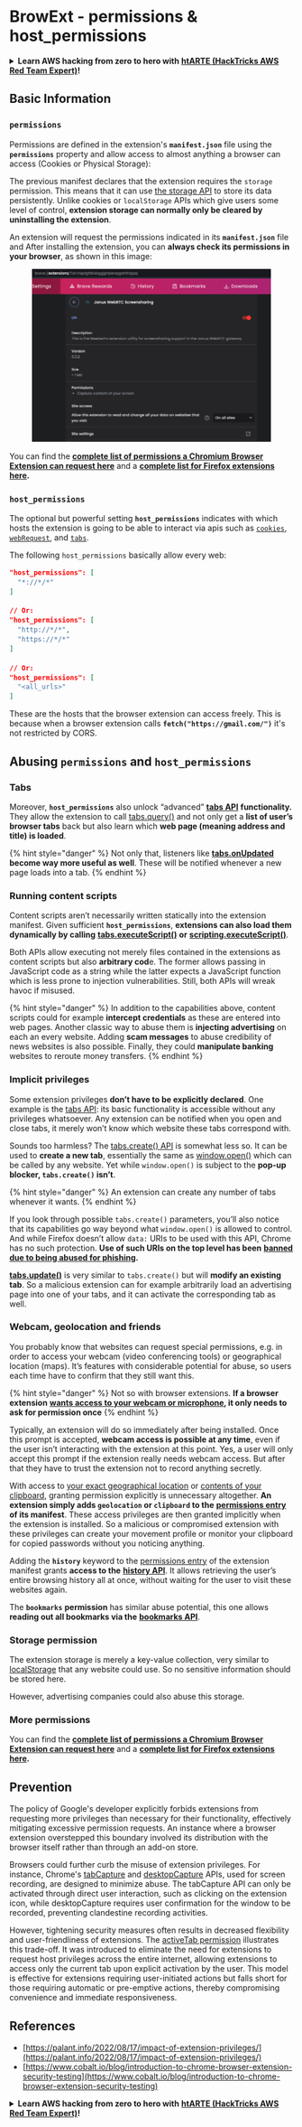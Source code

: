 # BrowExt - permissions & host\_permissions

<details>

<summary><strong>Learn AWS hacking from zero to hero with</strong> <a href="https://training.hacktricks.xyz/courses/arte"><strong>htARTE (HackTricks AWS Red Team Expert)</strong></a><strong>!</strong></summary>

Other ways to support HackTricks:

* If you want to see your **company advertised in HackTricks** or **download HackTricks in PDF** Check the [**SUBSCRIPTION PLANS**](https://github.com/sponsors/carlospolop)!
* Get the [**official PEASS & HackTricks swag**](https://peass.creator-spring.com)
* Discover [**The PEASS Family**](https://opensea.io/collection/the-peass-family), our collection of exclusive [**NFTs**](https://opensea.io/collection/the-peass-family)
* **Join the** 💬 [**Discord group**](https://discord.gg/hRep4RUj7f) or the [**telegram group**](https://t.me/peass) or **follow** us on **Twitter** 🐦 [**@carlospolopm**](https://twitter.com/hacktricks\_live)**.**
* **Share your hacking tricks by submitting PRs to the** [**HackTricks**](https://github.com/carlospolop/hacktricks) and [**HackTricks Cloud**](https://github.com/carlospolop/hacktricks-cloud) github repos.

</details>

## Basic Information

### **`permissions`**

Permissions are defined in the extension's **`manifest.json`** file using the **`permissions`** property and allow access to almost anything a browser can access (Cookies or Physical Storage):

The previous manifest declares that the extension requires the `storage` permission. This means that it can use [the storage API](https://developer.mozilla.org/en-US/docs/Mozilla/Add-ons/WebExtensions/API/storage) to store its data persistently. Unlike cookies or `localStorage` APIs which give users some level of control, **extension storage can normally only be cleared by uninstalling the extension**.

An extension will request the permissions indicated in its **`manifest.json`** file and After installing the extension, you can **always check its permissions in your browser**, as shown in this image:

<figure><img src="../../.gitbook/assets/image (2) (1) (1) (1).png" alt=""><figcaption></figcaption></figure>

You can find the [**complete list of permissions a Chromium Browser Extension can request here**](https://developer.chrome.com/docs/extensions/develop/concepts/declare-permissions#permissions) and a [**complete list for Firefox extensions here**](https://developer.mozilla.org/en-US/docs/Mozilla/Add-ons/WebExtensions/manifest.json/permissions#api\_permissions)**.**

### `host_permissions`

The optional but powerful setting **`host_permissions`** indicates with which hosts the extension is going to be able to interact via apis such as [`cookies`](https://developer.mozilla.org/en-US/docs/Mozilla/Add-ons/WebExtensions/API/cookies), [`webRequest`](https://developer.mozilla.org/en-US/docs/Mozilla/Add-ons/WebExtensions/API/webRequest), and [`tabs`](https://developer.mozilla.org/en-US/docs/Mozilla/Add-ons/WebExtensions/API/tabs).

The following `host_permissions` basically allow every web:

```json
"host_permissions": [
  "*://*/*"
]

// Or:
"host_permissions": [
  "http://*/*",
  "https://*/*"
]

// Or:
"host_permissions": [
  "<all_urls>"
]
```

These are the hosts that the browser extension can access freely. This is because when a browser extension calls **`fetch("https://gmail.com/")`** it's not restricted by CORS.

## Abusing `permissions` and `host_permissions`

### Tabs

Moreover, **`host_permissions`** also unlock “advanced” [**tabs API**](https://developer.mozilla.org/en-US/docs/Mozilla/Add-ons/WebExtensions/API/tabs) **functionality.** They allow the extension to call [tabs.query()](https://developer.mozilla.org/en-US/docs/Mozilla/Add-ons/WebExtensions/API/tabs/query) and not only get a **list of user’s browser tabs** back but also learn which **web page (meaning address and title) is loaded**.

{% hint style="danger" %}
Not only that, listeners like [**tabs.onUpdated**](https://developer.mozilla.org/en-US/docs/Mozilla/Add-ons/WebExtensions/API/tabs/onUpdated) **become way more useful as well**. These will be notified whenever a new page loads into a tab.
{% endhint %}

### Running content scripts <a href="#running-content-scripts" id="running-content-scripts"></a>

Content scripts aren’t necessarily written statically into the extension manifest. Given sufficient **`host_permissions`**, **extensions can also load them dynamically by calling** [**tabs.executeScript()**](https://developer.mozilla.org/en-US/docs/Mozilla/Add-ons/WebExtensions/API/tabs/executeScript) **or** [**scripting.executeScript()**](https://developer.mozilla.org/en-US/docs/Mozilla/Add-ons/WebExtensions/API/scripting/executeScript).

Both APIs allow executing not merely files contained in the extensions as content scripts but also **arbitrary cod**e. The former allows passing in JavaScript code as a string while the latter expects a JavaScript function which is less prone to injection vulnerabilities. Still, both APIs will wreak havoc if misused.

{% hint style="danger" %}
In addition to the capabilities above, content scripts could for example **intercept credentials** as these are entered into web pages. Another classic way to abuse them is **injecting advertising** on each an every website. Adding **scam messages** to abuse credibility of news websites is also possible. Finally, they could **manipulate banking** websites to reroute money transfers.
{% endhint %}

### Implicit privileges <a href="#implicit-privileges" id="implicit-privileges"></a>

Some extension privileges **don’t have to be explicitly declared**. One example is the [tabs API](https://developer.mozilla.org/en-US/docs/Mozilla/Add-ons/WebExtensions/API/tabs): its basic functionality is accessible without any privileges whatsoever. Any extension can be notified when you open and close tabs, it merely won’t know which website these tabs correspond with.

Sounds too harmless? The [tabs.create() API](https://developer.mozilla.org/en-US/docs/Mozilla/Add-ons/WebExtensions/API/tabs/create) is somewhat less so. It can be used to **create a new tab**, essentially the same as [window.open()](https://developer.mozilla.org/en-US/docs/Web/API/Window/open) which can be called by any website. Yet while `window.open()` is subject to the **pop-up blocker, `tabs.create()` isn’t**.

{% hint style="danger" %}
An extension can create any number of tabs whenever it wants.
{% endhint %}

If you look through possible `tabs.create()` parameters, you’ll also notice that its capabilities go way beyond what `window.open()` is allowed to control. And while Firefox doesn’t allow `data:` URIs to be used with this API, Chrome has no such protection. **Use of such URIs on the top level has been** [**banned due to being abused for phishing**](https://bugzilla.mozilla.org/show\_bug.cgi?id=1331351)**.**

[**tabs.update()**](https://developer.mozilla.org/en-US/docs/Mozilla/Add-ons/WebExtensions/API/tabs/update) is very similar to `tabs.create()` but will **modify an existing tab**. So a malicious extension can for example arbitrarily load an advertising page into one of your tabs, and it can activate the corresponding tab as well.

### Webcam, geolocation and friends <a href="#webcam-geolocation-and-friends" id="webcam-geolocation-and-friends"></a>

You probably know that websites can request special permissions, e.g. in order to access your webcam (video conferencing tools) or geographical location (maps). It’s features with considerable potential for abuse, so users each time have to confirm that they still want this.

{% hint style="danger" %}
Not so with browser extensions. **If a browser extension** [**wants access to your webcam or microphone**](https://developer.mozilla.org/en-US/docs/Web/API/MediaDevices/getUserMedia)**, it only needs to ask for permission once**
{% endhint %}

Typically, an extension will do so immediately after being installed. Once this prompt is accepted, **webcam access is possible at any time**, even if the user isn’t interacting with the extension at this point. Yes, a user will only accept this prompt if the extension really needs webcam access. But after that they have to trust the extension not to record anything secretly.

With access to [your exact geographical location](https://developer.mozilla.org/en-US/docs/Web/API/Geolocation) or [contents of your clipboard](https://developer.mozilla.org/en-US/docs/Web/API/Clipboard\_API), granting permission explicitly is unnecessary altogether. **An extension simply adds `geolocation` or `clipboard` to the** [**permissions entry**](https://developer.mozilla.org/en-US/docs/Mozilla/Add-ons/WebExtensions/manifest.json/permissions) **of its manifest**. These access privileges are then granted implicitly when the extension is installed. So a malicious or compromised extension with these privileges can create your movement profile or monitor your clipboard for copied passwords without you noticing anything.

Adding the **`history`** keyword to the [permissions entry](https://developer.mozilla.org/en-US/docs/Mozilla/Add-ons/WebExtensions/manifest.json/permissions) of the extension manifest grants **access to the** [**history API**](https://developer.mozilla.org/en-US/docs/Mozilla/Add-ons/WebExtensions/API/history). It allows retrieving the user’s entire browsing history all at once, without waiting for the user to visit these websites again.

The **`bookmarks`** **permission** has similar abuse potential, this one allows **reading out all bookmarks via the** [**bookmarks API**](https://developer.mozilla.org/en-US/docs/Mozilla/Add-ons/WebExtensions/API/bookmarks).

### Storage permission <a href="#the-storage-permission" id="the-storage-permission"></a>

The extension storage is merely a key-value collection, very similar to [localStorage](https://developer.mozilla.org/en-US/docs/Web/API/Window/localStorage) that any website could use. So no sensitive information should be stored here.

However, advertising companies could also abuse this storage.

### More permissions

You can find the [**complete list of permissions a Chromium Browser Extension can request here**](https://developer.chrome.com/docs/extensions/develop/concepts/declare-permissions#permissions) and a [**complete list for Firefox extensions here**](https://developer.mozilla.org/en-US/docs/Mozilla/Add-ons/WebExtensions/manifest.json/permissions#api\_permissions)**.**

## Prevention <a href="#why-not-restrict-extension-privileges" id="why-not-restrict-extension-privileges"></a>

The policy of Google's developer explicitly forbids extensions from requesting more privileges than necessary for their functionality, effectively mitigating excessive permission requests. An instance where a browser extension overstepped this boundary involved its distribution with the browser itself rather than through an add-on store.

Browsers could further curb the misuse of extension privileges. For instance, Chrome's [tabCapture](https://developer.chrome.com/docs/extensions/reference/tabCapture/) and [desktopCapture](https://developer.chrome.com/docs/extensions/reference/desktopCapture/) APIs, used for screen recording, are designed to minimize abuse. The tabCapture API can only be activated through direct user interaction, such as clicking on the extension icon, while desktopCapture requires user confirmation for the window to be recorded, preventing clandestine recording activities.

However, tightening security measures often results in decreased flexibility and user-friendliness of extensions. The [activeTab permission](https://developer.mozilla.org/en-US/docs/Mozilla/Add-ons/WebExtensions/manifest.json/permissions#activetab\_permission) illustrates this trade-off. It was introduced to eliminate the need for extensions to request host privileges across the entire internet, allowing extensions to access only the current tab upon explicit activation by the user. This model is effective for extensions requiring user-initiated actions but falls short for those requiring automatic or pre-emptive actions, thereby compromising convenience and immediate responsiveness.

## **References**

* [https://palant.info/2022/08/17/impact-of-extension-privileges/](https://palant.info/2022/08/17/impact-of-extension-privileges/)
* [https://www.cobalt.io/blog/introduction-to-chrome-browser-extension-security-testing](https://www.cobalt.io/blog/introduction-to-chrome-browser-extension-security-testing)

<details>

<summary><strong>Learn AWS hacking from zero to hero with</strong> <a href="https://training.hacktricks.xyz/courses/arte"><strong>htARTE (HackTricks AWS Red Team Expert)</strong></a><strong>!</strong></summary>

Other ways to support HackTricks:

* If you want to see your **company advertised in HackTricks** or **download HackTricks in PDF** Check the [**SUBSCRIPTION PLANS**](https://github.com/sponsors/carlospolop)!
* Get the [**official PEASS & HackTricks swag**](https://peass.creator-spring.com)
* Discover [**The PEASS Family**](https://opensea.io/collection/the-peass-family), our collection of exclusive [**NFTs**](https://opensea.io/collection/the-peass-family)
* **Join the** 💬 [**Discord group**](https://discord.gg/hRep4RUj7f) or the [**telegram group**](https://t.me/peass) or **follow** us on **Twitter** 🐦 [**@carlospolopm**](https://twitter.com/hacktricks\_live)**.**
* **Share your hacking tricks by submitting PRs to the** [**HackTricks**](https://github.com/carlospolop/hacktricks) and [**HackTricks Cloud**](https://github.com/carlospolop/hacktricks-cloud) github repos.

</details>

